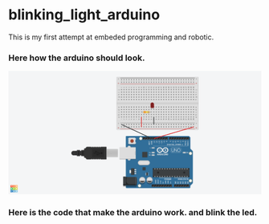 # blinking_light_arduino
This is my first attempt at embeded programming and robotic.

### Here how the arduino should look.
![](https://github.com/quantumporium/blinking_light_arduino/blob/main/blinking_light_circuit.png)
### Here is the code that make the arduino work. and blink the led.
```cpp

```
